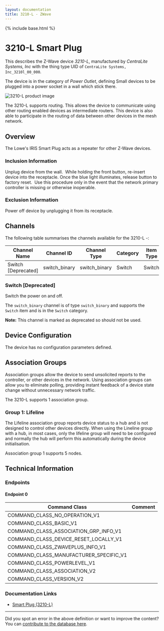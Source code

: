 ```yaml
---
layout: documentation
title: 3210-L - ZWave
---
```


{% include base.html %}

# 3210-L Smart Plug
This describes the Z-Wave device *3210-L*, manufactured by *CentraLite Systems, Inc* with the thing type UID of ```CentraLite Systems, Inc_3210l_00_000```.

The device is in the category of *Power Outlet*, defining Small devices to be plugged into a power socket in a wall which stick there.

![3210-L product image](https://opensmarthouse.org/assets/zwave/attachments/1022/3210-L-image.jpg)


The 3210-L supports routing. This allows the device to communicate using other routing enabled devices as intermediate routers.  This device is also able to participate in the routing of data between other devices in the mesh network.

## Overview

The Lowe's IRIS Smart Plug acts as a repeater for other Z-Wave devices. 

### Inclusion Information

Unplug device from the wall.  While holding the front button, re-insert device into the receptacle. Once the blue light illuminates, release button to factory reset.  Use this procedure only in the event that the network primary controller is missing or otherwise inoperable.  

### Exclusion Information

Power off device by unplugging it from its receptacle. 

## Channels

The following table summarises the channels available for the 3210-L -:

| Channel Name | Channel ID | Channel Type | Category | Item Type |
|--------------|------------|--------------|----------|-----------|
| Switch  [Deprecated]| switch_binary | switch_binary | Switch | Switch | 

### Switch [Deprecated]
Switch the power on and off.

The ```switch_binary``` channel is of type ```switch_binary``` and supports the ```Switch``` item and is in the ```Switch``` category.

**Note:** This channel is marked as deprecated so should not be used.



## Device Configuration

The device has no configuration parameters defined.

## Association Groups

Association groups allow the device to send unsolicited reports to the controller, or other devices in the network. Using association groups can allow you to eliminate polling, providing instant feedback of a device state change without unnecessary network traffic.

The 3210-L supports 1 association group.

### Group 1: Lifeline

The Lifeline association group reports device status to a hub and is not designed to control other devices directly. When using the Lineline group with a hub, in most cases, only the lifeline group will need to be configured and normally the hub will perform this automatically during the device initialisation.

Association group 1 supports 5 nodes.

## Technical Information

### Endpoints

#### Endpoint 0

| Command Class | Comment |
|---------------|---------|
| COMMAND_CLASS_NO_OPERATION_V1| |
| COMMAND_CLASS_BASIC_V1| |
| COMMAND_CLASS_ASSOCIATION_GRP_INFO_V1| |
| COMMAND_CLASS_DEVICE_RESET_LOCALLY_V1| |
| COMMAND_CLASS_ZWAVEPLUS_INFO_V1| |
| COMMAND_CLASS_MANUFACTURER_SPECIFIC_V1| |
| COMMAND_CLASS_POWERLEVEL_V1| |
| COMMAND_CLASS_ASSOCIATION_V2| |
| COMMAND_CLASS_VERSION_V2| |

### Documentation Links

* [Smart Plug (3210-L)](https://www.opensmarthouse.org/zwavedatabase/1022/812489023087-use.pdf)

---

Did you spot an error in the above definition or want to improve the content?
You can [contribute to the database here](https://www.opensmarthouse.org/zwavedatabase/1022).
